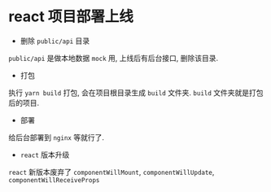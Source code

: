 # react 项目部署上线

- 删除 `public/api` 目录

`public/api` 是做本地数据 `mock` 用, 上线后有后台接口, 删除该目录.

- 打包

执行 `yarn build` 打包, 会在项目根目录生成 `build` 文件夹. `build` 文件夹就是打包后的项目.

- 部署

给后台部署到 `nginx` 等就行了.

- `react` 版本升级

`react` 新版本废弃了 `componentWillMount`, `componentWillUpdate`, `componentWillReceiveProps`